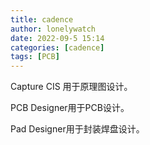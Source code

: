```yaml
---
title: cadence
author: lonelywatch
date: 2022-09-5 15:14
categories: [cadence]
tags: [PCB]
---
```


Capture CIS 用于原理图设计。

PCB Designer用于PCB设计。

Pad Designer用于封装焊盘设计。